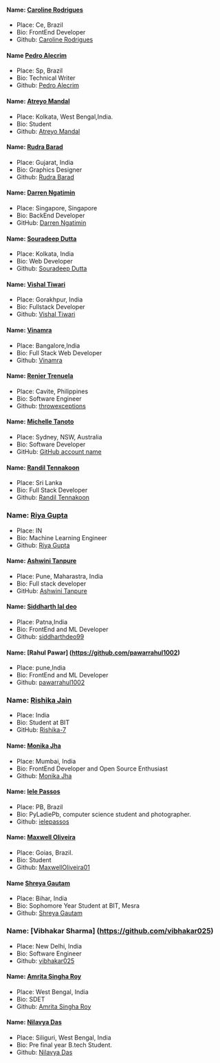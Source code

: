 
#### Name: [Caroline Rodrigues](https://github.com/caroline-rodrigues)
- Place: Ce, Brazil
- Bio: FrontEnd Developer
- Github: [Caroline Rodrigues](https://github.com/caroline-rodrigues)

#### Name [Pedro Alecrim](https://github.com/pedroalecrim)
- Place: Sp, Brazil
- Bio: Technical Writer
- Github: [Pedro Alecrim](https://github.com/pedroalecrim)

#### Name: [Atreyo Mandal](https://github.com/Atreyo69)
- Place: Kolkata, West Bengal,India.
- Bio: Student
- Github: [Atreyo Mandal](https://github.com/Atreyo69)


#### Name: [Rudra Barad](https://github.com/rudrabarad)
- Place: Gujarat, India
- Bio: Graphics Designer
- Github: [Rudra Barad](https://github.com/rudrabarad)

#### Name: [Darren Ngatimin](https://github.com/dngatimin95)
- Place: Singapore, Singapore
- Bio: BackEnd Developer
- GitHub: [Darren Ngatimin](https://github.com/dngatimin95)

#### Name: [Souradeep Dutta](https://github.com/souraexx)
- Place: Kolkata, India
- Bio: Web Developer
- Github: [Souradeep Dutta](https://github.com/souraexx)

#### Name: [Vishal Tiwari](https://github.com/vishu1694)
- Place: Gorakhpur, India
- Bio: Fullstack Developer
- Github: [Vishal Tiwari](https://github.com/vishu1694)

#### Name: [Vinamra](https://github.com/Vinamra2009)
- Place: Bangalore,India
- Bio: Full Stack Web Developer
- Github: [Vinamra](https://github.com/Vinamra2009)

#### Name: [Renier Trenuela](https://github.com/throwexceptions)
- Place: Cavite, Philippines
- Bio: Software Engineer
- Github: [throwexceptions](https://github.com/throwexceptions)

#### Name: [Michelle Tanoto](https://github.com/tanoto-the-explorer)
- Place: Sydney, NSW, Australia
- Bio: Software Developer
- GitHub: [GitHub account name](https://github.com/tanoto-the-explorer)

#### Name: [Randil Tennakoon](https://github.com/randiltennakoon)
- Place: Sri Lanka
- Bio: Full Stack Developer
- Github: [Randil Tennakoon](https://github.com/randiltennakoon)

### Name: [Riya Gupta](https://github.com/iriyagupta)
- Place: IN
- Bio: Machine Learning Engineer
- Github: [Riya Gupta](https://github.com/iriyagupta)
 
#### Name: [Ashwini Tanpure](https://github.com/ashwinitanpure)
- Place: Pune, Maharastra, India
- Bio:  Full stack developer
- GitHub: [Ashwini Tanpure](https://github.com/ashwinitanpure)

#### Name: [Siddharth lal deo](https://github.com/siddharthdeo99)
- Place: Patna,India
- Bio: FrontEnd and ML Developer
- Github: [siddharthdeo99](https://github.com/siddharthdeo99)

#### Name: [Rahul Pawar] (https://github.com/pawarrahul1002)
- Place: pune,India
- Bio: FrontEnd and ML Developer
- Github: [pawarrahul1002](https://github.com/pawarrahul1002)

### Name: [Rishika Jain](https://github.com/Rishika-7)
- Place: India
- Bio: Student at BIT
- GitHub: [Rishika-7](https://github.com/Rishika-7)

#### Name: [Monika Jha](https://github.com/m-code12)
- Place: Mumbai, India
- Bio: FrontEnd Developer and Open Source Enthusiast
- Github: [Monika Jha](https://github.com/m-code12)

#### Name: [Iele Passos](https://github.com/ielepassos)
- Place: PB, Brazil
- Bio: PyLadiePb, computer science student and photographer. 
- Github: [ielepassos](https://github.com/ielepassos)

#### Name: [Maxwell Oliveira](https://github.com/MaxwellOliveira01)
- Place: Goias, Brazil.
- Bio: Student
- Github: [MaxwellOliveira01](https://github.com/MaxwellOliveira01)

#### Name [Shreya Gautam](https://github.com/ShreyaGautamm)
- Place: Bihar, India
- Bio: Sophomore Year Student at BIT, Mesra
- Github: [Shreya Gautam](https://github.com/ShreyaGautamm)

### Name: [Vibhakar Sharma] (https://github.com/vibhakar025)
- Place: New Delhi, India
- Bio: Software Engineer
- Github: [vibhakar025](https://github.com/vibhakar025)

#### Name: [Amrita Singha Roy](https://github.com/uzumakinaruto96)
- Place: West Bengal, India
- Bio: SDET
- Github: [Amrita Singha Roy](https://github.com/uzumakinaruto96)

#### Name: [Nilavya Das](https://www.linkedin.com/in/nilavya-das-0ba627173/)
- Place: Siliguri, West Bengal, India
- Bio: Pre final year B.tech Student. 
- Github: [Nilavya Das](https://github.com/nilavya2000)

